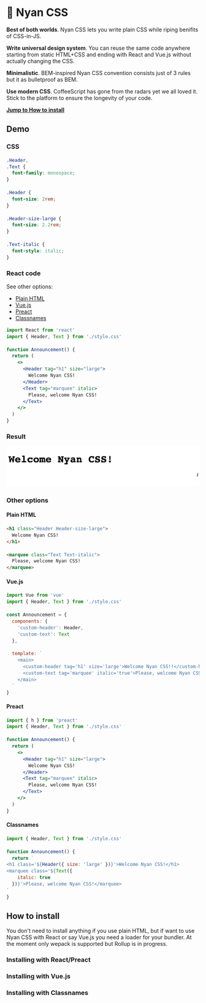 # 🌈 Nyan CSS

**Best of both worlds**. Nyan CSS lets you write plain CSS while riping
benifits of CSS-in-JS.

**Write universal design system**. You can reuse the same code anywhere starting
from static HTML+CSS and ending with React and Vue.js without actually
changing the CSS.

**Minimalistic**. BEM-inspired Nyan CSS convention consists just of 3 rules but
it as bulletproof as BEM.

**Use modern CSS**. CoffeeScript has gone from the radars yet we all loved it.
Stick to the platform to ensure the longevity of your code.

[**Jump to How to install**](#how-to-install)

## Demo

### CSS

```css
.Header,
.Text {
  font-family: monospace;
}

.Header {
  font-size: 2rem;
}

.Header-size-large {
  font-size: 2.2rem;
}

.Text-italic {
  font-style: italic;
}
```

### React code

See other options:

- [Plain HTML](#plain-html)
- [Vue.js](#vuejs)
- [Preact](#preact)
- [Classnames](#Classnames)

```jsx
import React from 'react'
import { Header, Text } from './style.css'

function Announcement() {
  return (
    <>
      <Header tag="h1" size="large">
        Welcome Nyan CSS!
      </Header>
      <Text tag="marquee" italic>
        Please, welcome Nyan CSS!
      </Text>
    </>
  )
}
```

### Result

![A page in a browser with large "Welcome Nyan CSS" and moving italic "Please, welcome Nyan CSS!"](./docs/demo.gif)

### Other options

#### Plain HTML

```html
<h1 class="Header Header-size-large">
  Welcome Nyan CSS!
</h1>

<marquee class="Text Text-italic">
  Please, welcome Nyan CSS!
</marquee>
```

#### Vue.js

```js
import Vue from 'vue'
import { Header, Text } from './style.css'

const Announcement = {
  components: {
    'custom-header': Header,
    'custom-text': Text
  },

  template: `
    <main>
      <custom-header tag='h1' size='large'>Welcome Nyan CSS!!</custom-header>
      <custom-text tag='marquee' italic='true'>Please, welcome Nyan CSS!</custom-text>
    </main>
  `
}
```

#### Preact

```jsx
import { h } from 'preact'
import { Header, Text } from './style.css'

function Announcement() {
  return (
    <>
      <Header tag="h1" size="large">
        Welcome Nyan CSS!
      </Header>
      <Text tag="marquee" italic>
        Please, welcome Nyan CSS!
      </Text>
    </>
  )
}
```

#### Classnames

```js
import { Header, Text } from './style.css'

function Announcement() {
  return `
<h1 class='${Header({ size: 'large' })}'>Welcome Nyan CSS!</h1>
<marquee class='${Text({
    italic: true
  })}'>Please, welcome Nyan CSS!</marquee>
`
}
```

## How to install

You don't need to install anything if you use plain HTML, but if want to use
Nyan CSS with React or say Vue.js you need a loader for your bundler.
At the moment only wepack is supported but Rollup is in progress.

### Installing with React/Preact

### Installing with Vue.js

### Installing with Classnames

